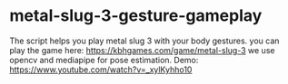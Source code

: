 # metal-slug-3-gesture-gameplay
The script helps you play metal slug 3 with your body gestures. 
you can play the game here: https://kbhgames.com/game/metal-slug-3
we use opencv and mediapipe for pose estimation.
Demo: https://www.youtube.com/watch?v=_xylKyhho10
